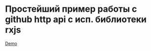 # Простейший пример работы с github http api c исп. библиотеки rxjs

[Demo](https://guest363.github.io/rxjs_for_github-api_simple/)

